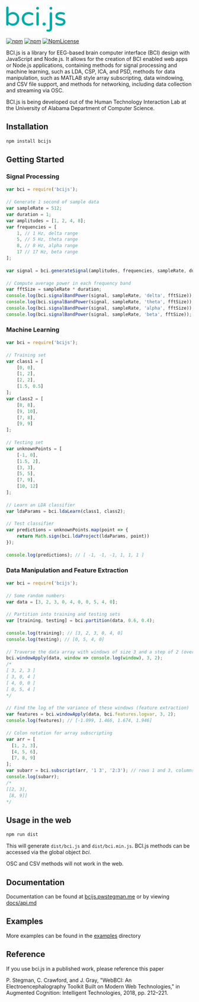 <p><img src="static/bcijs-logo.png" height="68px"></p>

[![npm](https://img.shields.io/npm/v/bcijs.svg)](https://www.npmjs.com/package/bcijs)
[![npm](https://img.shields.io/npm/dm/bcijs.svg)](https://www.npmjs.com/package/bcijs)
[![NpmLicense](https://img.shields.io/npm/l/bcijs.svg)](https://github.com/pwstegman/bcijs/blob/master/LICENSE)

BCI.js is a library for EEG-based brain computer interface (BCI) design with JavaScript and Node.js. It allows for the creation of BCI enabled web apps or Node.js applications, containing methods for signal processing and machine learning, such as LDA, CSP, ICA, and PSD, methods for data manipulation, such as MATLAB style array subscripting, data windowing, and CSV file support, and methods for networking, including data collection and streaming via OSC.

BCI.js is being developed out of the Human Technology Interaction Lab at the University of Alabama Department of Computer Science.

## Installation

```bash
npm install bcijs
```

## Getting Started

### Signal Processing

```javascript
var bci = require('bcijs');

// Generate 1 second of sample data
var sampleRate = 512;
var duration = 1;
var amplitudes = [1, 2, 4, 8];
var frequencies = [
	1, // 1 Hz, delta range
	5, // 5 Hz, theta range
	8, // 8 Hz, alpha range
	17 // 17 Hz, beta range
];

var signal = bci.generateSignal(amplitudes, frequencies, sampleRate, duration);

// Compute average power in each frequency band
var fftSize = sampleRate * duration;
console.log(bci.signalBandPower(signal, sampleRate, 'delta', fftSize)); // 85
console.log(bci.signalBandPower(signal, sampleRate, 'theta', fftSize)); // 128
console.log(bci.signalBandPower(signal, sampleRate, 'alpha', fftSize)); // 205
console.log(bci.signalBandPower(signal, sampleRate, 'beta', fftSize));  // 114
```

### Machine Learning

```javascript
var bci = require('bcijs');

// Training set
var class1 = [
	[0, 0],
	[1, 2],
	[2, 2],
	[1.5, 0.5]
];
var class2 = [
	[8, 8],
	[9, 10],
	[7, 8],
	[9, 9]
];

// Testing set
var unknownPoints = [
	[-1, 0],
	[1.5, 2],
	[3, 3],
	[5, 5],
	[7, 9],
	[10, 12]
];

// Learn an LDA classifier
var ldaParams = bci.ldaLearn(class1, class2);

// Test classifier
var predictions = unknownPoints.map(point => {
	return Math.sign(bci.ldaProject(ldaParams, point))
});

console.log(predictions); // [ -1, -1, -1, 1, 1, 1 ]
```

### Data Manipulation and Feature Extraction

```javascript
var bci = require('bcijs');

// Some random numbers
var data = [3, 2, 3, 0, 4, 0, 0, 5, 4, 0];

// Partition into training and testing sets
var [training, testing] = bci.partition(data, 0.6, 0.4);

console.log(training); // [3, 2, 3, 0, 4, 0]
console.log(testing); // [0, 5, 4, 0]

// Traverse the data array with windows of size 3 and a step of 2 (overlap of 1 item per window)
bci.windowApply(data, window => console.log(window), 3, 2);
/*
[ 3, 2, 3 ]
[ 3, 0, 4 ]
[ 4, 0, 0 ]
[ 0, 5, 4 ]
*/

// Find the log of the variance of these windows (feature extraction)
var features = bci.windowApply(data, bci.features.logvar, 3, 2);
console.log(features); // [-1.099, 1.466, 1.674, 1.946]

// Colon notation for array subscripting
var arr = [
  [1, 2, 3],
  [4, 5, 6],
  [7, 8, 9]
];
var subarr = bci.subscript(arr, '1 3', '2:3'); // rows 1 and 3, columns 2 through 3
console.log(subarr);
/*
[[2, 3],
 [8, 9]]
*/
```

## Usage in the web

```bash
npm run dist
```

This will generate `dist/bci.js` and `dist/bci.min.js`. BCI.js methods can be accessed via the global object *bci*.

OSC and CSV methods will not work in the web.

## Documentation

Documentation can be found at [bcijs.pwstegman.me](http://bcijs.pwstegman.me/) or by viewing [docs/api.md](https://github.com/pwstegman/bcijs/blob/master/docs/api.md)

## Examples

More examples can be found in the [examples](https://github.com/pwstegman/bcijs/tree/master/examples) directory

## Reference

If you use bci.js in a published work, please reference this paper

P. Stegman, C. Crawford, and J. Gray, "WebBCI: An Electroencephalography Toolkit Built on Modern Web Technologies," in Augmented Cognition: Intelligent Technologies, 2018, pp. 212–221.
